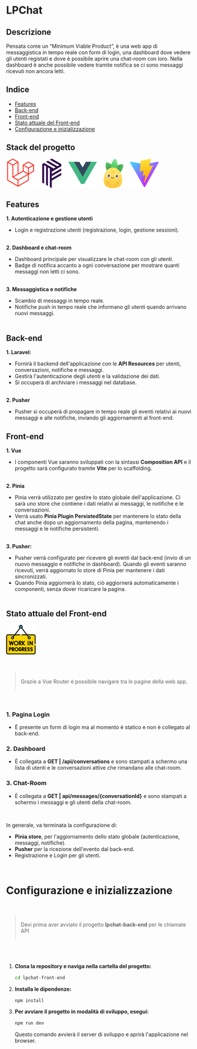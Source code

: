 # LPChat

## Descrizione
Pensata come un “Minimum Viable Product”, è una web app di messaggistica in tempo reale con form di login, una dashboard dove vedere gli utenti registati e dove è possibile aprire una chat-room con loro. Nella dashboard è anche possibile vedere tramite notifica se ci sono messaggi ricevuti non ancora letti.


## Indice

- [Features](#features)
- [Back-end](#back-end)
- [Front-end](#front-end)
- [Stato attuale del Front-end](#stato-attuale-del-front-end)
- [Configurazione e inizializzazione](#configurazione-e-inizializzazione)


## Stack del progetto
![Laravel](./img_readme/laravel.svg)
![Vite](./img_readme/pusher.svg)
![Vue](./img_readme/vue.svg)
![Vite](./img_readme/pinia.svg)
![Vite](./img_readme/vite.svg)

## Features
<b>1. Autenticazione e gestione utenti</b>
- Login e registrazione utenti (registrazione, login, gestione sessioni). 
<br/><br/>

<b>2. Dashboard e chat-room</b><br/>
- Dashboard principale per visualizzare le chat-room con gli utenti.
- Badge di notifica accanto a ogni conversazione per mostrare quanti messaggi non letti ci sono.<br/><br/>

<b>3. Messaggistica e notifiche</b>
- Scambio di messaggi in tempo reale.
- Notifiche push in tempo reale che informano gli utenti quando arrivano nuovi messaggi.<br/><br/>

## Back-end
<b>1. Laravel:</b>
- Fornirà il backend dell'applicazione con le <b>API Resources</b> per utenti, conversazioni, notifiche e messaggi.
- Gestirà l'autenticazione degli utenti e la validazione dei dati.
- Si occuperà di archiviare i messaggi nel database.<br /><br />

<b>2. Pusher</b>
- Pusher si occuperà di propagare in tempo reale gli eventi relativi ai nuovi messaggi e alle notifiche, inviando gli aggiornamenti al front-end.

## Front-end
<b>1. Vue</b>
- I componenti Vue saranno sviluppati con la sintassi <b>Composition API</b> e il progetto sarà configurato tramite <b>Vite</b> per lo scaffolding.<br /><br />

<b>2. Pinia</b>
- Pinia verrà utilizzato per gestire lo stato globale dell'applicazione. Ci sarà uno store che contiene i dati relativi ai messaggi, le notifiche e le conversazioni.
-	Verrà usato <b>Pinia Plugin PersistedState</b> per mantenere lo stato della chat anche dopo un aggiornamento della pagina, mantenendo i messaggi e le notifiche persistenti.<br /><br />

<b>3. Pusher:</b>
-	Pusher verrà configurato per ricevere gli eventi dal back-end (invio di un nuovo messaggio e notifiche in dashboard). Quando gli eventi saranno ricevuti, verrà aggiornato lo store di Pinia per mantenere i dati sincronizzati.
-	Quando Pinia aggiornerà lo stato, ciò aggiornerà automaticamente i componenti, senza dover ricaricare la pagina.<br /><br />


## Stato attuale del Front-end
![Work In Progress](./img_readme/work-in-progress.png)

<br /> 

> <br /> 
> Grazie a Vue Router è possibile navigare tra le pagine della web app.
> <br /><br /> 

<br /> 


### 1. Pagina Login
- È presente un form di login ma al momento è statico e non è collegato al back-end.

### 2. Dashboard
- È collegata a <b>GET | /api/conversations</b> e sono stampati a schermo una lista di utenti e le conversazioni attive che rimandano alle chat-room.

### 3. Chat-Room
- È collegata a <b>GET | api/messages/{conversationId}</b> e sono stampati a schermo i messaggi e gli utenti della chat-room.

<br />

In generale, va terminata la configurazione di:
- <b>Pinia store</B>, per l'aggiornamento dello stato globale (autenticazione, messaggi, notifiche). 
- <b>Pusher</b> per la ricezione dell'evento dal back-end.
- Registrazione e Login per gli utenti.

<br />

# Configurazione e inizializzazione
<br />

> <br /> 
> Devi prima aver avviato il progetto <b>lpchat-back-end</b> per le chiamate API
> <br /><br /> 

<br />
<br />


1. **Clona la repository e naviga nella cartella del progetto:**

   ```sh
   cd lpchat-front-end
   ```

2. **Installa le dipendenze:**

   ```sh
   npm install
   ```

3. **Per avviare il progetto in modalità di sviluppo, esegui:**

   ```sh
   npm run dev
   ```
   Questo comando avvierà il server di sviluppo e aprirà l'applicazione nel browser.

<br />
